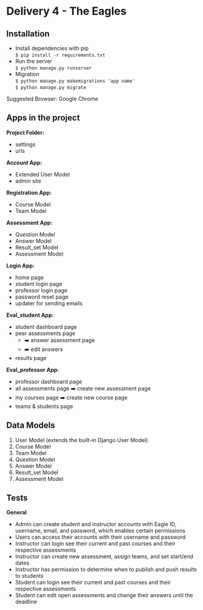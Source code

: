 # Delivery 4 - The Eagles

## Installation
  - Install dependencies with pip  
    `$ pip install -r requirements.txt`
  - Run the server    
    `$ python manage.py runserver`  
  - Migration   
    `$ python manage.py makemigrations 'app name'`  
    `$ python manage.py migrate`  
    
 Suggested Browser: Google Chrome

## Apps in the project
**Project Folder:**
  - settings
  - urls
  
  
**Account App:**
  - Extended User Model
  - admin site
  
 
**Registration App:**
  - Course Model
  - Team Model
  
  
**Assessment App:**
  - Question Model
  - Answer Model
  - Result_set Model
  - Assessment Model
  
  
**Login App:**
  - home page
  - student login page
  - professor login page
  - password reset page
  - updater for sending emails


**Eval_student App:**
  - student dashboard page
  - peer assessments page 
    - :arrow_right: answer assessment page
    - :arrow_right: edit answers
  - results page
 
 
**Eval_professor App:**
  - professor dashboard page
  - all assessments page :arrow_right: create new assessment page
  - my courses page :arrow_right: create new course page
  - teams & students page

## Data Models
  1. User Model (extends the built-in Django User Model)
  2. Course Model
  3. Team Model
  4. Question Model
  5. Answer Model
  6. Result_set Model
  7. Assessment Model
  
## Tests
**General**
- Admin can create student and instructor accounts with Eagle ID, username, email, and password, which enables certain permissions
- Users can access their accounts with their username and password
- Instructor can login see their current and past courses and their respective assessments
- Instructor can create new assessment, assign teams, and set start/end dates
- Instructor has permission to determine when to publish and push results to students
- Student can login see their current and past courses and their respective assessments
- Student can edit open assessments and change their answers until the deadline
